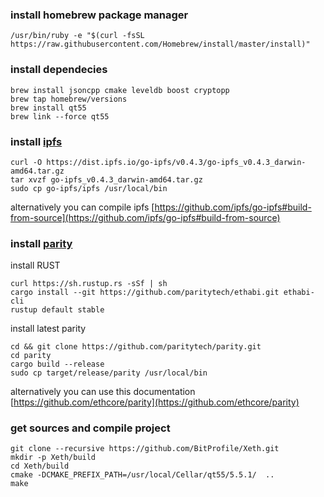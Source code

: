 ### install homebrew package manager
```
/usr/bin/ruby -e "$(curl -fsSL https://raw.githubusercontent.com/Homebrew/install/master/install)"
```

### install dependecies

```
brew install jsoncpp cmake leveldb boost cryptopp
brew tap homebrew/versions
brew install qt55
brew link --force qt55

```

### install [ipfs](https://ipfs.io/docs/install/)
```
curl -O https://dist.ipfs.io/go-ipfs/v0.4.3/go-ipfs_v0.4.3_darwin-amd64.tar.gz
tar xvzf go-ipfs_v0.4.3_darwin-amd64.tar.gz
sudo cp go-ipfs/ipfs /usr/local/bin
```
alternatively you can compile ipfs [https://github.com/ipfs/go-ipfs#build-from-source](https://github.com/ipfs/go-ipfs#build-from-source)


### install [parity](https://ethcore.io/parity.html)
install RUST
```
curl https://sh.rustup.rs -sSf | sh
cargo install --git https://github.com/paritytech/ethabi.git ethabi-cli
rustup default stable
```
install latest parity
```
cd && git clone https://github.com/paritytech/parity.git
cd parity
cargo build --release
sudo cp target/release/parity /usr/local/bin
```


alternatively you can use this documentation [https://github.com/ethcore/parity](https://github.com/ethcore/parity)



###  get sources and compile project

```
git clone --recursive https://github.com/BitProfile/Xeth.git
mkdir -p Xeth/build
cd Xeth/build
cmake -DCMAKE_PREFIX_PATH=/usr/local/Cellar/qt55/5.5.1/  ..
make
```

